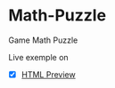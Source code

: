 # Math-Puzzle
Game Math Puzzle

Live exemple on
- [x] [HTML Preview](https://cdn.rawgit.com/UrsuAndrei/Math-Puzzle/8e2b732f/index.html)
